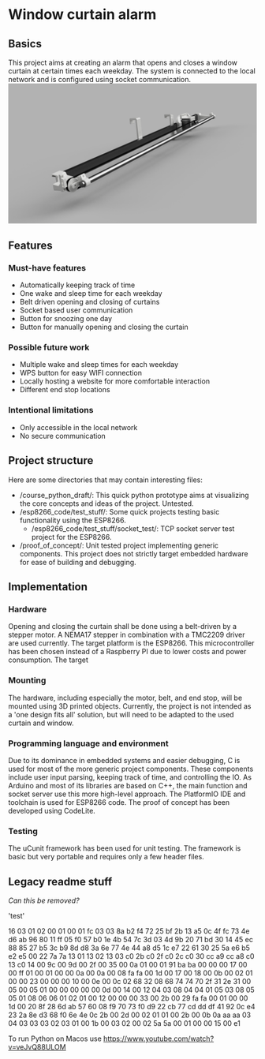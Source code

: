 # Window curtain alarm

## Basics
This project aims at creating an alarm that opens and closes a window curtain at certain times each weekday. The system is connected to the local network and is configured using socket communication.
![Rendering of the physical ](./pics/physical_mounting_rendering.PNG "Physical mounting")

## Features
### Must-have features
* Automatically keeping track of time
* One wake and sleep time for each weekday
* Belt driven opening and closing of curtains
* Socket based user communication
* Button for snoozing one day
* Button for manually opening and closing the curtain
### Possible future work
* Multiple wake and sleep times for each weekday
* WPS button for easy WIFI connection
* Locally hosting a website for more comfortable interaction
* Different end stop locations
### Intentional limitations
* Only accessible in the local network
* No secure communication


## Project structure
Here are some directories that may contain interesting files:
* /course_python_draft/: This quick python prototype aims at visualizing the core concepts and ideas of the project. Untested.
* /esp8266_code/test_stuff/: Some quick projects testing basic functionality using the ESP8266.
	* /esp8266_code/test_stuff/socket_test/: TCP socket server test project for the ESP8266.
* /proof_of_concept/: Unit tested project implementing generic components. This project does not strictly target embedded hardware for ease of building and debugging.


## Implementation
### Hardware
Opening and closing the curtain shall be done using a belt-driven by a stepper motor. A NEMA17 stepper in combination with a TMC2209 driver are used currently. The target platform is the ESP8266. This microcontroller has been chosen instead of a Raspberry PI due to lower costs and power consumption. 
The target 
### Mounting
The hardware, including especially the motor, belt, and end stop, will be mounted using 3D printed objects. Currently, the project is not intended as a 'one design fits all' solution, but will need to be adapted to the used curtain and window.
### Programming language and environment
Due to its dominance in embedded systems and easier debugging, C is used for most of the more generic project components. These components include user input parsing, keeping track of time, and controlling the IO.
As Arduino and most of its libraries are based on C++, the main function and socket server use this more high-level approach. The PlatformIO IDE and toolchain is used for ESP8266 code. The proof of concept has been developed using CodeLite.
### Testing
The uCunit framework has been used for unit testing. The framework is basic but very portable and requires only a few header files.

## Legacy readme stuff
_Can this be removed?_

'test'

16 03 01 02 00 01 00 01 fc 03 03 8a b2 f4 72 25 bf 2b 13 a5 0c 4f fc 73 4e d6 ab 96 80 11 ff 05 f0 57 b0 1e 4b 54 7c 3d 03 4d 9b 20 71 bd 30 14 45 ec 88 85 27 b5 3c b9 8d d8 3a 6e 77 4e 44 a8 d5 1c e7 22 61 30 25 5a e6 b5 e2 e5 00 22 7a 7a 13 01 13 02 13 03 c0 2b c0 2f c0 2c c0 30 cc a9 cc a8 c0 13 c0 14 00 9c 00 9d 00 2f 00 35 00 0a 01 00 01 91 ba ba 00 00 00 17 00 00 ff 01 00 01 00 00 0a 00 0a 00 08 fa fa 00 1d 00 17 00 18 00 0b 00 02 01 00 00 23 00 00 00 10 00 0e 00 0c 02 68 32 08 68 74 74 70 2f 31 2e 31 00 05 00 05 01 00 00 00 00 00 0d 00 14 00 12 04 03 08 04 04 01 05 03 08 05 05 01 08 06 06 01 02 01 00 12 00 00 00 33 00 2b 00 29 fa fa 00 01 00 00 1d 00 20 8f 28 6d ab 57 60 08 f9 70 73 f0 d9 22 cb 77 cd dd df 41 92 0c e4 23 2a 8e d3 68 f0 6e 4e 0c 2b 00 2d 00 02 01 01 00 2b 00 0b 0a aa aa 03 04 03 03 03 02 03 01 00 1b 00 03 02 00 02 5a 5a 00 01 00 00 15 00 e1


To run Python on Macos use https://www.youtube.com/watch?v=veJvQ88ULOM